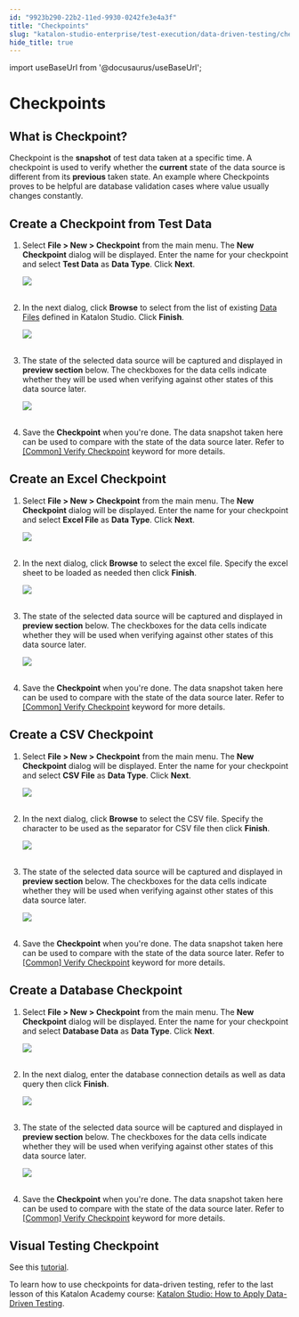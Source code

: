 ```yaml
---
id: "9923b290-22b2-11ed-9930-0242fe3e4a3f"
title: "Checkpoints"
slug: "katalon-studio-enterprise/test-execution/data-driven-testing/checkpoints"
hide_title: true
---
```

import useBaseUrl from '@docusaurus/useBaseUrl';

    

# <a id="id_manage-checkpoints" class="anchor_top_offset"/><a id="ariaid-title1" class="anchor_top_offset"/>Checkpoints

    
    
  

## <a id="id_1" class="anchor_top_offset"/>What is Checkpoint?

<p xmlns="http://www.w3.org/1999/xhtml" className="p">Checkpoint is the <strong className="ph b">snapshot</strong> of test data taken   at a specific time. A checkpoint is used to verify whether the   <strong className="ph b">current</strong> state of the data source is different from   its <strong className="ph b">previous</strong> taken state. An example where   Checkpoints proves to be helpful are database validation cases   where value usually changes constantly.</p> 

## <a id="id_2" class="anchor_top_offset"/>Create a Checkpoint from Test Data

<ol xmlns="http://www.w3.org/1999/xhtml" className="ol"><li className="li">     <p className="p">Select <strong className="ph b">File &gt; New &gt;         Checkpoint</strong> from the main menu. The <strong className="ph b">New         Checkpoint</strong> dialog will be displayed. Enter the name       for your checkpoint and select <strong className="ph b">Test         Data</strong> as <strong className="ph b">Data Type</strong>.       Click <strong className="ph b">Next</strong>.</p>     <p className="p">       <img className="image" src={useBaseUrl("https://github.com/katalon-studio/docs-images/raw/master/katalon-studio/docs/manage-checkpoints/image2017-2-6-133A543A6.png")} /><br /><br />     </p>   </li><li className="li">     <p className="p">In the next dialog, click <strong className="ph b">Browse</strong> to select from       the list of existing <a className="xref" href="/docs/katalon-studio-enterprise/test-execution/data-driven-testing/manage-test-data">Data         Files</a> defined in Katalon Studio. Click       <strong className="ph b">Finish</strong>.</p>     <p className="p">       <img className="image" src={useBaseUrl("https://github.com/katalon-studio/docs-images/raw/master/katalon-studio/docs/manage-checkpoints/image2017-2-6-133A583A28.png")} /><br /><br />     </p>   </li><li className="li">     <p className="p">The state of the selected data source will be captured and       displayed in <strong className="ph b">preview section</strong> below. The       checkboxes for the data cells indicate whether they will be used       when verifying against other states of this data source       later.</p>     <p className="p">       <img className="image" src={useBaseUrl("https://github.com/katalon-studio/docs-images/raw/master/katalon-studio/docs/manage-checkpoints/image2017-2-6-143A23A6.png")} /><br /><br />     </p>   </li><li className="li">     <p className="p">Save the <strong className="ph b">Checkpoint</strong> when you're done. The data       snapshot taken here can be used to compare with the state of the       data source later. Refer to <a className="xref" href="/docs/katalon-studio-enterprise/keywords/common-assertions/common-verify-checkpoint">[Common] Verify         Checkpoint</a> keyword for more details.</p>   </li></ol> 

## <a id="id_3" class="anchor_top_offset"/>Create an Excel Checkpoint

<ol xmlns="http://www.w3.org/1999/xhtml" className="ol"><li className="li">     <p className="p">Select <strong className="ph b">File &gt; New &gt;         Checkpoint</strong> from the main menu. The <strong className="ph b">New         Checkpoint</strong> dialog will be displayed. Enter the name       for your checkpoint and select <strong className="ph b">Excel         File</strong> as <strong className="ph b">Data Type</strong>.       Click <strong className="ph b">Next</strong>.</p>     <p className="p">       <img className="image" src={useBaseUrl("https://github.com/katalon-studio/docs-images/raw/master/katalon-studio/docs/manage-checkpoints/image2017-2-6-143A253A30.png")} /><br /><br />     </p>   </li><li className="li">     <p className="p">In the next dialog, click <strong className="ph b">Browse</strong> to       select the excel file. Specify the excel sheet to be loaded as       needed then click <strong className="ph b">Finish</strong>.</p>     <p className="p">       <img className="image" src={useBaseUrl("https://github.com/katalon-studio/docs-images/raw/master/katalon-studio/docs/manage-checkpoints/image2017-2-6-143A283A6.png")} /><br /><br />     </p>   </li><li className="li">     <p className="p">The state of the selected data source will be captured and       displayed in <strong className="ph b">preview section</strong> below. The checkboxes       for the data cells indicate whether they will be used when       verifying against other states of this data source later.</p>     <p className="p">       <img className="image" src={useBaseUrl("https://github.com/katalon-studio/docs-images/raw/master/katalon-studio/docs/manage-checkpoints/image2017-2-6-143A333A10.png")} /><br /><br />     </p>   </li><li className="li">     <p className="p">Save the <strong className="ph b">Checkpoint</strong> when you're done.       The data snapshot taken here can be used to compare with the state       of the data source later. Refer to <a className="xref" href="/docs/katalon-studio-enterprise/keywords/common-assertions/common-verify-checkpoint">[Common] Verify         Checkpoint</a> keyword for more details.</p>   </li></ol> 

## <a id="id_4" class="anchor_top_offset"/>Create a CSV Checkpoint

<ol xmlns="http://www.w3.org/1999/xhtml" className="ol"><li className="li">     <p className="p">Select <strong className="ph b">File &gt; New &gt;         Checkpoint</strong> from the main menu. The <strong className="ph b">New         Checkpoint</strong> dialog will be displayed. Enter the name       for your checkpoint and select <strong className="ph b">CSV         File</strong> as <strong className="ph b">Data Type</strong>.       Click <strong className="ph b">Next</strong>.</p>     <p className="p">       <img className="image" src={useBaseUrl("https://github.com/katalon-studio/docs-images/raw/master/katalon-studio/docs/manage-checkpoints/image2017-2-6-143A413A1.png")} /><br /><br />     </p>   </li><li className="li">     <p className="p">In the next dialog, click <strong className="ph b">Browse</strong> to       select the CSV file. Specify the character to be used as the       separator for CSV file then       click <strong className="ph b">Finish</strong>.</p>     <p className="p">       <img className="image" src={useBaseUrl("https://github.com/katalon-studio/docs-images/raw/master/katalon-studio/docs/manage-checkpoints/image2017-2-6-143A413A52.png")} /><br /><br />     </p>   </li><li className="li">     <p className="p">The state of the selected data source will be captured and       displayed in <strong className="ph b">preview section</strong> below. The       checkboxes for the data cells indicate whether they will be used       when verifying against other states of this data source       later.</p>     <p className="p">       <img className="image" src={useBaseUrl("https://github.com/katalon-studio/docs-images/raw/master/katalon-studio/docs/manage-checkpoints/image2017-2-6-143A423A57.png")} /><br /><br />     </p>   </li><li className="li">Save the <strong className="ph b">Checkpoint</strong> when you're     done. The data snapshot taken here can be used to compare with the     state of the data source later. Refer to <a className="xref" href="/docs/katalon-studio-enterprise/keywords/common-assertions/common-verify-checkpoint">[Common] Verify       Checkpoint</a> keyword for more details.</li></ol> 

## <a id="id_5" class="anchor_top_offset"/>Create a Database Checkpoint

<ol xmlns="http://www.w3.org/1999/xhtml" className="ol"><li className="li">     <p className="p">Select <strong className="ph b">File &gt; New &gt;         Checkpoint</strong> from the main menu. The <strong className="ph b">New         Checkpoint</strong> dialog will be displayed. Enter the name       for your checkpoint and select <strong className="ph b">Database         Data</strong> as <strong className="ph b">Data Type</strong>.       Click <strong className="ph b">Next</strong>.</p>     <p className="p">       <img className="image" src={useBaseUrl("https://github.com/katalon-studio/docs-images/raw/master/katalon-studio/docs/manage-checkpoints/image2017-2-6-143A433A42.png")} /><br /><br />     </p>   </li><li className="li">     <p className="p">In the next dialog, enter the database connection details as       well as data query then click <strong className="ph b">Finish</strong>.</p>     <p className="p">       <img className="image" src={useBaseUrl("https://github.com/katalon-studio/docs-images/raw/master/katalon-studio/docs/manage-checkpoints/image2017-2-6-143A463A12.png")} /><br /><br />     </p>   </li><li className="li">     <p className="p">The state of the selected data source will be captured and       displayed in <strong className="ph b">preview section</strong> below. The       checkboxes for the data cells indicate whether they will be used       when verifying against other states of this data source       later.</p>     <p className="p">       <img className="image" src={useBaseUrl("https://github.com/katalon-studio/docs-images/raw/master/katalon-studio/docs/manage-checkpoints/image2017-2-6-143A473A42.png")} /><br /><br />     </p>   </li><li className="li">Save the <strong className="ph b">Checkpoint</strong> when you're     done. The data snapshot taken here can be used to compare with the     state of the data source later. Refer to <a className="xref" href="/docs/katalon-studio-enterprise/keywords/common-assertions/common-verify-checkpoint">[Common] Verify       Checkpoint</a> keyword for more details.</li></ol> 

## <a id="id_6" class="anchor_top_offset"/>Visual Testing Checkpoint

<p xmlns="http://www.w3.org/1999/xhtml" className="p">See this <a className="xref j-external-link" href="https://forum.katalon.com/t/update-with-katalon-studio-7-7-early-release-of-katalon-testops-visual-testing-image-comparison/45557" target="_blank">tutorial</a>.</p> 
<p xmlns="http://www.w3.org/1999/xhtml" className="p">To learn how to use checkpoints for data-driven testing, refer to the last lesson of this Katalon Academy course: <a className="xref j-external-link" href="https://academy.katalon.com/courses/data-driven-testing/?utm_source=kat_docs&utm_medium=checkpoints" target="_blank">Katalon Studio: How to Apply Data-Driven Testing</a>.</p> 
